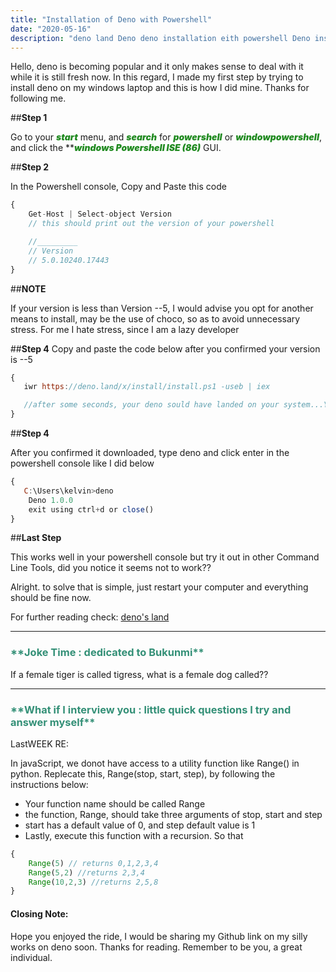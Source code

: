 ```yaml
---
title: "Installation of Deno with Powershell"
date: "2020-05-16"
description: "deno land Deno deno installation eith powershell Deno installtion kelvinsekx deno installation"
---
```


Hello, deno is becoming popular and it only makes sense to deal with it while it is still fresh now. In this regard, I made my first step by trying to install deno on my windows laptop and this is how I did mine. Thanks for following me.

##**Step 1**

Go to your ***<b style="font-weight:900; color:forestgreen">start</b>*** menu, and ***<b style="font-weight:900;color:forestgreen">search</b>*** for ***<b style="font-weight:900;color:forestgreen">powershell</b>*** or ***<b style="font-weight:900;color:forestgreen">windowpowershell</b>***, and click the ***<b style="font-weight:900;color:forestgreen">windows Powershell ISE (*86)</b>** GUI.


##**Step 2**

In the Powershell console, Copy and Paste this code 

```javascript
{
    Get-Host | Select-object Version
    // this should print out the version of your powershell

    //_________
    // Version
    // 5.0.10240.17443
}
```

##**NOTE**

If your version is less than Version --5, I would advise you opt for another means to install, may be the use of choco, so as to avoid unnecessary stress. For me I hate stress, since I am a lazy developer

##**Step 4**
Copy and paste the code below after you confirmed your version is --5

```javascript
{
   iwr https://deno.land/x/install/install.ps1 -useb | iex

   //after some seconds, your deno sould have landed on your system...YEEPY
}
```

##**Step 4**

After you confirmed it downloaded, type deno and click enter in the powershell console like I did below

```javascript
{
   C:\Users\kelvin>deno
    Deno 1.0.0
    exit using ctrl+d or close()
}
```
##**Last Step**

This works well in your powershell console but try it out in other Command Line Tools, did you notice it seems not to work??

Alright. to solve that is simple, just restart your computer and everything should be fine now.

For further reading check: <a href= "https://deno.land/">deno's land</a>
****
 <h3 style="color:#349077">
**Joke Time : dedicated to Bukunmi**
</h3>

If a female tiger is called tigress,
what is a female dog called??

***
 <h3 style="color:#349077">
**What if I interview you : little quick questions I try and answer myself**
</h3>

LastWEEK RE:

In javaScript, we donot have access to a utility function like Range() in python. Replecate this, Range(stop, start, step), by following the instructions below:
- Your function name should be called Range
- the function, Range, should take three arguments of stop, start and step
- start has a default value of 0, and step default value is 1
- Lastly, execute this function with a recursion. 
So that

```javascript
{
    Range(5) // returns 0,1,2,3,4
    Range(5,2) //returns 2,3,4
    Range(10,2,3) //returns 2,5,8
}
```


#### Closing Note:
 Hope you enjoyed the ride, I would be sharing my Github link on my silly works on deno soon. Thanks for reading. Remember to be you, a great individual. 


